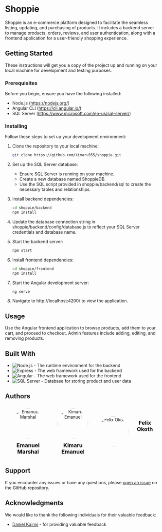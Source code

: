 

# Shoppie

Shoppie is an e-commerce platform designed to facilitate the seamless listing, updating, and purchasing of products. It includes a backend server to manage products, orders, reviews, and user authentication, along with a frontend application for a user-friendly shopping experience.

## Getting Started

These instructions will get you a copy of the project up and running on your local machine for development and testing purposes.

### Prerequisites

Before you begin, ensure you have the following installed:
- Node.js (https://nodejs.org/)
- Angular CLI (https://cli.angular.io/)
- SQL Server (https://www.microsoft.com/en-us/sql-server/)

### Installing

Follow these steps to set up your development environment:

1. Clone the repository to your local machine:
    ```bash
    git clone https://github.com/kimaru355/shoppie.git
    ```

2. Set up the SQL Server database:
    - Ensure SQL Server is running on your machine.
    - Create a new database named ShoppieDB.
    - Use the SQL script provided in shoppie/backend/sql to create the necessary tables and relationships.

3. Install backend dependencies:
    ```bash
    cd shoppie/backend
    npm install
    ```

4. Update the database connection string in shoppie/backend/config/database.js to reflect your SQL Server credentials and database name.

5. Start the backend server:
    ```bash
    npm start
    ```

6. Install frontend dependencies:
    ```bash
    cd shoppie/frontend
    npm install
    ```

7. Start the Angular development server:
    ```bash
    ng serve
    ```

8. Navigate to http://localhost:4200/ to view the application.

## Usage

Use the Angular frontend application to browse products, add them to your cart, and proceed to checkout. Admin features include adding, editing, and removing products.

## Built With

- ![Node.js](https://img.shields.io/badge/node.js-%2343853D.svg?style=for-the-badge&logo=node.js&logoColor=white) - The runtime environment for the backend
- ![Express](https://img.shields.io/badge/express-%23404d59.svg?style=for-the-badge&logo=express&logoColor=%2361DAFB) - The web framework used for the backend
- ![Angular](https://img.shields.io/badge/angular-%23DD0031.svg?style=for-the-badge&logo=angular&logoColor=white) - The web framework used for the frontend
- ![SQL Server](https://img.shields.io/badge/Microsoft_SQL_Server-%23CC2927.svg?style=for-the-badge&logo=microsoft-sql-server&logoColor=white) - Database for storing product and user data


## Authors

<div style="display: flex; justify-content: space-around; align-items: center;">
  <div style="text-align: center; margin: 10px;">
    <img src="https://github.com/Marshal-Emanuel.png?size=100" alt="Emanuel Marshal" style="border-radius: 50%; height: 100px; width: 100px;">
    <div style="font-size: 18px; font-weight: bold; margin-top: 10px;"><a href="https://github.com/Marshal-Emanuel" style="color: black; text-decoration: none;">Emanuel Marshal</a></div>
  </div>
  <br>

  <div style="text-align: center; margin: 10px;">
    <img src="https://github.com/kimaru355.png?size=100" alt="Kimaru Emanuel" style="border-radius: 50%; height: 100px; width: 100px;">
    <div style="font-size: 18px; font-weight: bold; margin-top: 10px;"><a href="https://github.com/kimaru355" style="color: black; text-decoration: none;">Kimaru Emanuel</a></div>
  </div>
  <br>

  <div style="text-align: center; margin: 10px; display: flex; gap: 20px" >
    <img src="https://github.com/Xhechar.png?size=100" alt="Felix Okoth" style="border-radius: 100%; height: 100px; width: 100px;">
    <div style="font-size: 18px; font-weight: bold; margin-top: 10px;"><a href="https://github.com/Xhechar" style="color: black; text-decoration: none;">Felix Okoth</a></div>
  </div>
</div>


## Support

If you encounter any issues or have any questions, please [open an issue](https://github.com/kimaru355/shoppie/issues) on the GitHub repository.

## Acknowledgments

We would like to thank the following individuals for their valuable feedback:

- [Daniel Kainyi](https://github.com/kithekadk) - for providing valuable feedback


